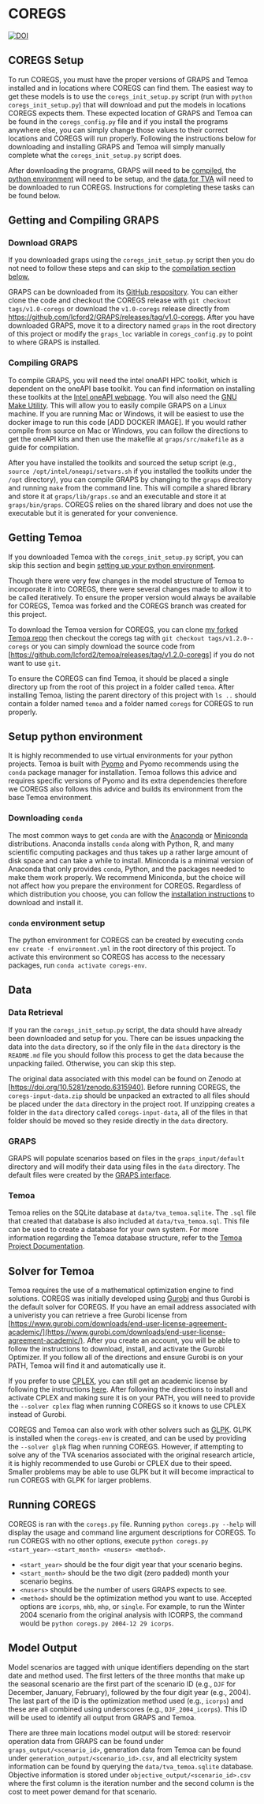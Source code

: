 # COREGS

[![DOI](https://zenodo.org/badge/455716754.svg)](https://zenodo.org/badge/latestdoi/455716754)

## COREGS Setup

To run COREGS, you must have the proper versions of GRAPS and Temoa installed and in locations where COREGS can find them.
The easiest way to get these models is to use the `coregs_init_setup.py` script (run with `python coregs_init_setup.py`) that will 
download and put the models in locations COREGS expects them.
These expected location of GRAPS and Temoa can be found in the `coregs_config.py` file and if you install the programs anywhere else,
you can simply change those values to their correct locations and COREGS will run properly.
Following the instructions below for downloading and installing GRAPS and Temoa will simply manually complete what the `coregs_init_setup.py` script does.

After downloading the programs, GRAPS will need to be [compiled](#compiling-graps), the [python environment](#setup-python-environment) will need to be setup, and the [data for TVA](#data-retrieval) will need to be downloaded to run COREGS.
Instructions for completing these tasks can be found below.

## Getting and Compiling GRAPS

### Download GRAPS

If you downloaded graps using the `coregs_init_setup.py` script then you do not need to follow these steps and can skip to the [compilation section below.](#compiling-graps)

GRAPS can be downloaded from its [GitHub respository](https://github.com/lcford2/GRAPS/tree/v1.0-coregs).
You can either clone the code and checkout the COREGS release with `git checkout tags/v1.0-coregs` or download the `v1.0-coregs` release directly from https://github.com/lcford2/GRAPS/releases/tag/v1.0-coregs.
After you have downloaded GRAPS, move it to a directory named `graps` in the root directory of this project or modify the `graps_loc` variable in `coregs_config.py` to point to where GRAPS is installed.

### Compiling GRAPS

To compile GRAPS, you will need the intel oneAPI HPC toolkit, which is dependent on the oneAPI base toolkit. 
You can find information on installing these toolkits at the [Intel oneAPI webpage](https://www.intel.com/content/www/us/en/developer/tools/oneapi/toolkits.html#gs.pvef6v). 
You will also need the [GNU Make Utility](https://www.gnu.org/software/make/).
This will allow you to easily compile GRAPS on a Linux machine. 
If you are running Mac or Windows, it will be easiest to use the docker image to run this code [ADD DOCKER IMAGE].
If you would rather compile from source on Mac or Windows, you can follow the directions to get the oneAPI kits and then use the makefile at `graps/src/makefile` as a guide for compilation. 

After you have installed the toolkits and sourced the setup script (e.g., `source /opt/intel/oneapi/setvars.sh` if you installed the toolkits under the `/opt` directory), you can compile GRAPS by changing to the `graps` directory and running `make` from the command line. 
This will compile a shared library and store it at `graps/lib/graps.so` and an executable and store it at `graps/bin/graps`. 
COREGS relies on the shared library and does not use the executable but it is generated for your convenience.

## Getting Temoa

If you downloaded Temoa with the `coregs_init_setup.py` script, you can skip this section and begin [setting up your python environment](#setup-python-environment).

Though there were very few changes in the model structure of Temoa to incorporate it into COREGS, there were several changes made to allow it to be called iteratively.
To ensure the proper version would always be available for COREGS, Temoa was forked and the COREGS branch was created for this project.

To download the Temoa version for COREGS, you can clone [my forked Temoa repo](https://github.com/lcford2/temoa) then checkout the coregs tag with `git checkout tags/v1.2.0--coregs` or you can simply download the source code from [https://github.com/lcford2/temoa/releases/tag/v1.2.0-coregs] if you do not want to use `git`. 

To ensure the COREGS can find Temoa, it should be placed a single directory up from the root of this project in a folder called `temoa`. 
After installing Temoa, listing the parent directory of this project with `ls ..` should contain a folder named `temoa` and a folder named `coregs`
for COREGS to run properly.

## Setup python environment

It is highly recommended to use virtual environments for your python projects.
Temoa is built with [Pyomo](http://www.pyomo.org/) and Pyomo recommends using the `conda` package manager for installation.
Temoa follows this advice and requires specific versions of Pyomo and its extra dependencies therefore we COREGS also follows
this advice and builds its environment from the base Temoa environment. 

### Downloading `conda`

The most common ways to get `conda` are with the [Anaconda](https://docs.conda.io/projects/conda/en/latest/glossary.html#anaconda-glossary) or [Miniconda](https://docs.conda.io/projects/conda/en/latest/glossary.html#miniconda-glossary) distributions.
Anaconda installs `conda` along with Python, R, and many scientific computing packages and thus takes up a rather large amount of disk space and can take a while to install. 
Miniconda is a minimal version of Anaconda that only provides `conda`, Python, and the packages needed to make them work properly. 
We recommend Miniconda, but the choice will not affect how you prepare the environment for COREGS. 
Regardless of which distribution you choose, you can follow the [installation instructions](https://docs.conda.io/projects/conda/en/latest/user-guide/install/index.html) to download and install it. 

### `conda` environment setup

The python environment for COREGS can be created by executing `conda env create -f environment.yml` in the root directory of this project. 
To activate this environment so COREGS has access to the necessary packages, run `conda activate coregs-env`.

## Data

### Data Retrieval

If you ran the `coregs_init_setup.py` script, the data should have already been downloaded and setup for you.
There can be issues unpacking the data into the `data` directory, so if the only file in the `data` directory is the `README.md` file
you should follow this process to get the data because the unpacking failed. 
Otherwise, you can skip this step.

The original data associated with this model can be found on Zenodo at [https://doi.org/10.5281/zenodo.6315940].
Before running COREGS, the `coregs-input-data.zip` should be unpacked an extracted to all files should be placed under the `data` directory in the project root.
If unzipping creates a folder in the `data` directory called `coregs-input-data`, all of the files in that folder should be moved so they reside directly in the
`data` directory.

### GRAPS

GRAPS will populate scenarios based on files in the `graps_input/default` directory and will modify their data using files in the `data` directory. 
The default files were created by the [GRAPS interface](https://github.com/lcford2/graps_gui).

### Temoa

Temoa relies on the SQLite database at `data/tva_temoa.sqlite`. 
The `.sql` file that created that database is also included at `data/tva_temoa.sql`.
This file can be used to create a database for your own system.
For more information regarding the Temoa database structure, refer to the [Temoa Project Documentation](https://temoacloud.com/temoaproject/Documentation.html#database-construction).

## Solver for Temoa

Temoa requires the use of a mathematical optimization engine to find solutions.
COREGS was initially developed using [Gurobi](https://www.gurobi.com/) and thus Gurobi is the default solver for COREGS.
If you have an email address associated with a univeristy you can retrieve a free Gurobi license from [https://www.gurobi.com/downloads/end-user-license-agreement-academic/](https://www.gurobi.com/downloads/end-user-license-agreement-academic/). 
After you create an account, you will be able to follow the instructions to download, install, and activate the Gurobi Optimizer.
If you follow all of the directions and ensure Gurobi is on your PATH, Temoa will find it and automatically use it.

If you prefer to use [CPLEX](https://www.ibm.com/analytics/cplex-optimizer), you can still get an academic license by following the instructions [here](https://community.ibm.com/community/user/datascience/blogs/xavier-nodet1/2020/07/09/cplex-free-for-students).
After following the directions to install and activate CPLEX and making sure it is on your PATH, you will need to provide the `--solver cplex` flag when running COREGS so it knows to use CPLEX instead of Gurobi.

COREGS and Temoa can also work with other solvers such as [GLPK](https://www.gnu.org/software/glpk/).
GLPK is installed when the `coregs-env` is created, and can be used by providing the `--solver glpk` flag when running COREGS.
However, if attempting to solve any of the TVA scenarios associated with the original research article, it is highly recommended to use Gurobi or CPLEX due to their speed.
Smaller problems may be able to use GLPK but it will become impractical to run COREGS with GLPK for larger problems.

## Running COREGS

COREGS is ran with the `coregs.py` file.
Running `python coregs.py --help` will display the usage and command line argument descriptions for COREGS.
To run COREGS with no other options, execute `python coregs.py <start_year>-<start_month> <nusers> <method>`.
  - `<start_year>` should be the four digit year that your scenario begins.
  - `<start_month>` should be the two digit (zero padded) month your scenario begins.
  - `<nusers>` should be the number of users GRAPS expects to see.
  - `<method>` should be the optimization method you want to use. Accepted options are `icorps`, `mhb`, `mhp`, or `single`. 
For example, to run the Winter 2004 scenario from the original analysis with ICORPS, the command would be `python coregs.py 2004-12 29 icorps`.

## Model Output

Model scenarios are tagged with unique identifiers depending on the start date and method used.
The first letters of the three months that make up the seasonal scenario are the first part of the scenario ID (e.g., `DJF` for December, January, February), followed by the four digit year (e.g., 2004). 
The last part of the ID is the optimization method used (e.g., `icorps`) and these are all combined using underscores (e.g., `DJF_2004_icorps`).
This ID will be used to identify all output from GRAPS and Temoa.

There are three main locations model output will be stored: reservoir operation data from GRAPS can be found under `graps_output/<scenario_id>`, generation data from Temoa can be found under `generation_output/<scenario_id>.csv`, and all electricity system information can be found by querying the `data/tva_temoa.sqlite` database.
Objective information is stored under `objective_output/<scenario_id>.csv` where the first column is the iteration number and the second column is the cost to meet power demand for that scenario.

